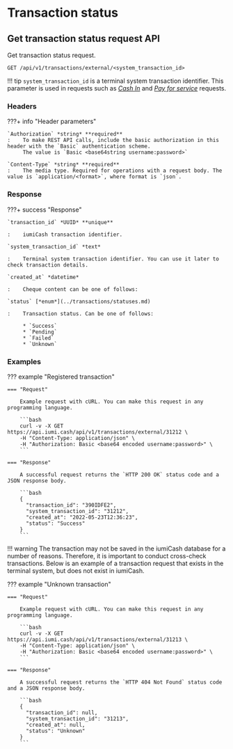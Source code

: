 # Transaction status

## Get transaction status request API

Get transaction status request.

`GET /api/v1/transactions/external/<system_transaction_id>`

!!! tip
    `system_transaction_id` is a terminal system transaction identifier.
    This parameter is used in requests such as 
    [*Cash In*](../transactions/cash_in.md) and [*Pay for service*](../transactions/send_payment.md) requests.

### Headers

???+ info "Header parameters"

    `Authorization` *string* **required**
    :    To make REST API calls, include the basic authorization in this header with the `Basic` authentication scheme. 
         The value is `Basic <base64string username:password>`

    `Content-Type` *string* **required**
    :    The media type. Required for operations with a request body. The value is `application/<format>`, where format is `json`.

### Response

???+ success "Response"

    `transaction_id` *UUID* **unique**

    :    iumiCash transaction identifier.

    `system_transaction_id` *text*

    :    Terminal system transaction identifier. You can use it later to check transaction details.

    `created_at` *datetime* 

    :    Cheque content can be one of follows:
    
    `status` [*enum*](../transactions/statuses.md) 

    :    Transaction status. Can be one of follows:

         * `Success`
         * `Pending`
         * `Failed`
         * `Unknown`

### Examples

??? example "Registered transaction"

    === "Request"

        Example request with cURL. You can make this request in any programming language.

        ```bash
        curl -v -X GET https://api.iumi.cash/api/v1/transactions/external/31212 \
        -H "Content-Type: application/json" \
        -H "Authorization: Basic <base64 encoded username:password>" \
        ```

    === "Response"

        A successful request returns the `HTTP 200 OK` status code and a JSON response body.

        ```bash
        {
          "transaction_id": "390IDFE2",
          "system_transaction_id": "31212",
          "created_at": "2022-05-23T12:36:23",
          "status": "Success"
        }
        ```

!!! warning
    The transaction may not be saved in the iumiCash database for a number of reasons. 
    Therefore, it is important to conduct cross-check transactions.
    Below is an example of a transaction request that exists in the terminal system, but does not exist in iumiCash.

??? example "Unknown transaction"

    === "Request"

        Example request with cURL. You can make this request in any programming language.

        ```bash
        curl -v -X GET https://api.iumi.cash/api/v1/transactions/external/31213 \
        -H "Content-Type: application/json" \
        -H "Authorization: Basic <base64 encoded username:password>" \
        ```

    === "Response"

        A successful request returns the `HTTP 404 Not Found` status code and a JSON response body.

        ```bash
        {
          "transaction_id": null,
          "system_transaction_id": "31213",
          "created_at": null,
          "status": "Unknown"
        }
        ```
